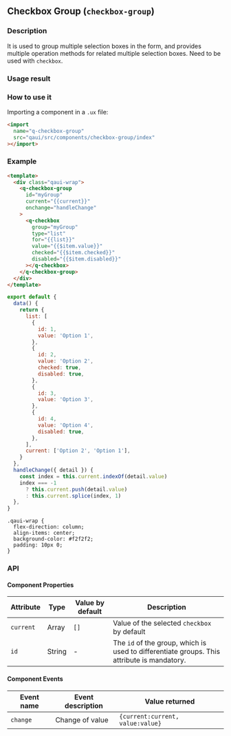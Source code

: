 ## Checkbox Group (`checkbox-group`)

### Description

It is used to group multiple selection boxes in the form, and provides multiple operation methods for related multiple selection boxes. Need to be used with `checkbox`.

### Usage result

<!-- div style="text-align: center;margin: 40px;"><img src="./assets/checkbox.png" alt="checkbox" style="width:300px" /></div -->

<preview url="https://wonderful-harsh-alvarezsaurus.glitch.me/preview/pages/checkbox"/>

### How to use it

Importing a component in a `.ux` file:

```html
<import
  name="q-checkbox-group"
  src="qaui/src/components/checkbox-group/index"
></import>
```

### Example

```html
<template>
  <div class="qaui-wrap">
    <q-checkbox-group
      id="myGroup"
      current="{{current}}"
      onchange="handleChange"
    >
      <q-checkbox
        group="myGroup"
        type="list"
        for="{{list}}"
        value="{{$item.value}}"
        checked="{{$item.checked}}"
        disabled="{{$item.disabled}}"
      ></q-checkbox>
    </q-checkbox-group>
  </div>
</template>
```

```js
export default {
  data() {
    return {
      list: [
        {
          id: 1,
          value: 'Option 1',
        },
        {
          id: 2,
          value: 'Option 2',
          checked: true,
          disabled: true,
        },
        {
          id: 3,
          value: 'Option 3',
        },
        {
          id: 4,
          value: 'Option 4',
          disabled: true,
        },
      ],
      current: ['Option 2', 'Option 1'],
    }
  },
  handleChange({ detail }) {
    const index = this.current.indexOf(detail.value)
    index === -1
      ? this.current.push(detail.value)
      : this.current.splice(index, 1)
  },
}
```

```less
.qaui-wrap {
  flex-direction: column;
  align-items: center;
  background-color: #f2f2f2;
  padding: 10px 0;
}
```

### API

#### Component Properties

| Attribute | Type   | Value by default | Description                                                                                |
| --------- | ------ | ---------------- | ------------------------------------------------------------------------------------------ |
| `current` | Array  | `[]`             | Value of the selected `checkbox` by default                                                |
| `id`      | String | -                | The `id` of the group, which is used to differentiate groups. This attribute is mandatory. |

#### Component Events

| Event name | Event description | Value returned                   |
| ---------- | ----------------- | -------------------------------- |
| `change`   | Change of value   | `{current:current, value:value}` |
